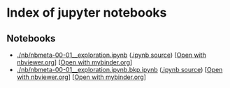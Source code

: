<!-- Note: this file is autogenerated by makeindex.py -->
# Index of jupyter notebooks
## Notebooks
* <a href="./nb/nbmeta-00-01__exploration.ipynb" target="_blank">./nb/nbmeta-00-01\_\_exploration.ipynb</a>
  (<a href="./nb/nbmeta-00-01__exploration.ipynb" target="_blank">.ipynb source</a>)
  [<a href="https://nbviewer.org/github/westurner/nbmeta/blob/main/nb/nbmeta-00-01__exploration.ipynb" target="_blank">Open with nbviewer.org</a>]
  [<a href="https://mybinder.org/v2/gh/westurner/nbmeta/main?labpath=nb%2Fnbmeta-00-01__exploration.ipynb" target="_blank">Open with mybinder.org</a>]
* <a href="./nb/nbmeta-00-01__exploration.ipynb.bkp.ipynb" target="_blank">./nb/nbmeta-00-01\_\_exploration.ipynb.bkp.ipynb</a>
  (<a href="./nb/nbmeta-00-01__exploration.ipynb.bkp.ipynb" target="_blank">.ipynb source</a>)
  [<a href="https://nbviewer.org/github/westurner/nbmeta/blob/main/nb/nbmeta-00-01__exploration.ipynb.bkp.ipynb" target="_blank">Open with nbviewer.org</a>]
  [<a href="https://mybinder.org/v2/gh/westurner/nbmeta/main?labpath=nb%2Fnbmeta-00-01__exploration.ipynb.bkp.ipynb" target="_blank">Open with mybinder.org</a>]

